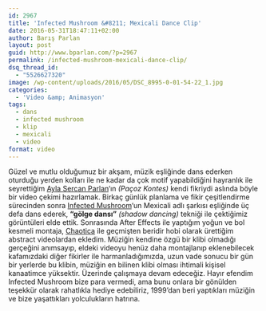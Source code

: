 ```yaml
---
id: 2967
title: 'Infected Mushroom &#8211; Mexicali Dance Clip'
date: 2016-05-31T18:47:11+02:00
author: Barış Parlan
layout: post
guid: http://www.bparlan.com/?p=2967
permalink: /infected-mushroom-mexicali-dance-clip/
dsq_thread_id:
  - "5526627320"
image: /wp-content/uploads/2016/05/DSC_8995-0-01-54-22_1.jpg
categories:
  - 'Video &amp; Animasyon'
tags:
  - dans
  - infected mushroom
  - klip
  - mexicali
  - video
format: video
---
```

<div class="ttr_start">
</div>

Güzel ve mutlu olduğumuz bir akşam, müzik eşliğinde dans ederken oturduğu yerden kolları ile ne kadar da çok motif yapabildiğini hayranlık ile seyrettiğim [Ayla Sercan Parlan](http://www.pacozkontes.com)&#8216;ın _(Paçoz Kontes)_ kendi fikriydi aslında böyle bir video çekimi hazırlamak. Birkaç günlük planlama ve fikir çeşitlendirme sürecinden sonra [Infected Mushroom](http://www.infected-mushroom.com)&#8216;un Mexicali adlı şarkısı eşliğinde üç defa dans ederek, **&#8220;gölge dansı&#8221;** _(shadow dancing)_ tekniği ile çektiğimiz görüntüleri elde ettik. Sonrasında After Effects ile yaptığım yoğun ve bol kesmeli montaja, [Chaotica](http://www.chaoticafractals.com) ile geçmişten beridir hobi olarak ürettiğim abstract videolardan ekledim. Müziğin kendine özgü bir klibi olmadığı gerçeğini anımsayıp, eldeki videoyu henüz daha montajlanıp eklenebilecek kafamızdaki diğer fikirler ile harmanladığımızda, uzun vade sonucu bir gün bir yerlerde bu klibin, müziğin en bilinen klibi olması ihtimali kişisel kanaatimce yüksektir. Üzerinde çalışmaya devam edeceğiz. Hayır efendim Infected Mushroom bize para vermedi, ama bunu onlara bir gönülden teşekkür olarak rahatlıkla hediye edebiliriz, 1999&#8217;dan beri yaptıkları müziğin ve bize yaşattıkları yolculukların hatrına.

&nbsp;

<div class="ttr_end">
</div>